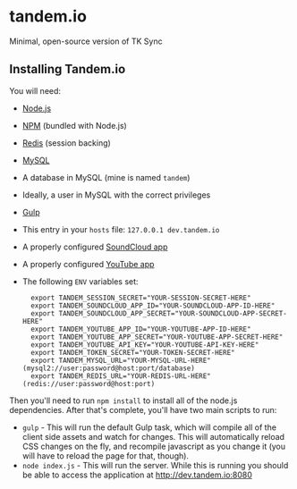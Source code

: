 tandem.io
=========

Minimal, open-source version of TK Sync


## Installing Tandem.io

You will need:

- [Node.js](http://nodejs.org/)
- [NPM](https://www.npmjs.org/) (bundled with Node.js)
- [Redis](http://www.redis.io/) (session backing)
- [MySQL](http://www.mysql.org/)
- A database in MySQL (mine is named `tandem`)
- Ideally, a user in MySQL with the correct privileges
- [Gulp](http://gulpjs.com/)
- This entry in your `hosts` file: `127.0.0.1 dev.tandem.io`
- A properly configured [SoundCloud app](http://soundcloud.com/you/apps/new)
- A properly configured [YouTube app](https://developers.google.com/youtube/android/player/register)
- The following `ENV` variables set:

        export TANDEM_SESSION_SECRET="YOUR-SESSION-SECRET-HERE"
        export TANDEM_SOUNDCLOUD_APP_ID="YOUR-SOUNDCLOUD-APP-ID-HERE"
        export TANDEM_SOUNDCLOUD_APP_SECRET="YOUR-SOUNDCLOUD-APP-SECRET-HERE"
        export TANDEM_YOUTUBE_APP_ID="YOUR-YOUTUBE-APP-ID-HERE"
        export TANDEM_YOUTUBE_APP_SECRET="YOUR-YOUTUBE-APP-SECRET-HERE"
        export TANDEM_YOUTUBE_API_KEY="YOUR-YOUTUBE-API-KEY-HERE"
        export TANDEM_TOKEN_SECRET="YOUR-TOKEN-SECRET-HERE"
        export TANDEM_MYSQL_URL="YOUR-MYSQL-URL-HERE" (mysql2://user:password@host:port/database)
        export TANDEM_REDIS_URL="YOUR-REDIS-URL-HERE" (redis://user:password@host:port)

Then you'll need to run `npm install` to install all of the node.js dependencies. After that's complete, you'll have two main scripts to run:

- `gulp` - This will run the default Gulp task, which will compile all of the client side assets and watch for changes. This will automatically reload CSS changes on the fly, and recompile javascript as you change it (you will have to reload the page for that, though).
- `node index.js` - This will run the server. While this is running you should be able to access the application at http://dev.tandem.io:8080
